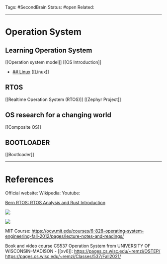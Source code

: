 
Tags: #SecondBrain 
Status: #open
Related: 

---
# Operation System

## Learning Operation System
[[Operation system model]]
[[OS Introduction]]

- [## Linux]()
[[Linux]]

## RTOS
[[Realtime Operation System (RTOS)]]
[[Zephyr Project]]

## OS research for a changing world
[[Composite OS]]

## BOOTLOADER
[[Bootloader]]




---
# References
Official website:
Wikipedia:
Youtube:

[Bern RTOS: RTOS Analysis and Rust Introduction](https://rtos-analysis-and-rust-intro.bern-rtos.org/title_page.html)

![](https://www.youtube.com/watch?v=9t-SPC7Tczc&list=PLFjM7v6KGMpiH2G-kT781ByCNC_0pKpPN)

![](https://www.youtube.com/watch?v=FkrpUaGThTQ)

MIT Course:
https://ocw.mit.edu/courses/6-828-operating-system-engineering-fall-2012/pages/lecture-notes-and-readings/

Book and video course CS537 Operation System from UNIVERSITY OF WISCONSIN–MADISON - [[xv6]]:
https://pages.cs.wisc.edu/~remzi/OSTEP/
https://pages.cs.wisc.edu/~remzi/Classes/537/Fall2021/